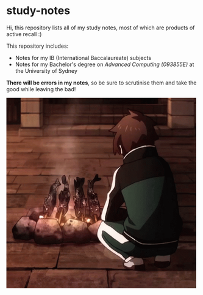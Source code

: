 # study-notes
Hi, this repository lists all of my study notes, most of which are products of active recall :)

This repository includes:
- Notes for my IB (International Baccalaureate) subjects
- Notes for my Bachelor's degree on *Advanced Computing (093855E)* at the University of Sydney

**There will be errors in my notes**, so be sure to scrutinise them and take the good while leaving the bad!

![thumbs-up-kazuma.gif](!img/thumbs-up-kazuma.gif)